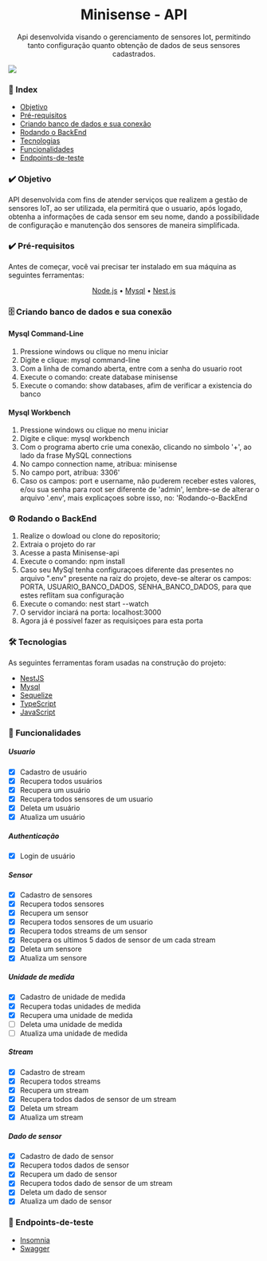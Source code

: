 <div align="center">
 <h1>Minisense - API</h1>
 <p>Api desenvolvida visando o gerenciamento de sensores Iot, permitindo tanto configuração quanto obtenção de dados de seus sensores cadastrados.</p>
</div>

<img src="https://img.shields.io/static/v1?label=License&message=MIT&color=7159c1&style=for-the-badge&logo=ghost"/>

### 📁 Index

- [Objetivo](#%EF%B8%8F-objetivo)
- [Pré-requisitos](#%EF%B8%8F-pré-requisitos)
- [Criando banco de dados e sua conexão](#%EF%B8%8F-criando-banco-de-dados-e-sua-conexão)
- [Rodando o BackEnd](#%EF%B8%8F-rodando-o-backend)
- [Tecnologias](#-tecnologias)
- [Funcionalidades](#-funcionalidades)
- [Endpoints-de-teste](#-endpoints-de-teste)


### ✔️ Objetivo
<p> 
API desenvolvida com fins de atender serviços que realizem a gestão de sensores IoT, ao ser utilizada, ela permitirá que o usuario, após logado, obtenha a informações de cada sensor em seu nome, dando a possibilidade de configuração e manutenção dos sensores de maneira simplificada.
<p>

### ✔️ Pré-requisitos
<p>Antes de começar, você vai precisar ter instalado em sua máquina as seguintes ferramentas:</p>
<p align="center">
	<a href="https://nodejs.org/en/">Node.js</a> •
 	<a href="https://dev.mysql.com/downloads/installer/">Mysql</a> •
 	<a href="https://docs.nestjs.com/">Nest.js</a> 
</p>

### 🗄️ Criando banco de dados e sua conexão
	
#### Mysql Command-Line
<ol>
	<li>Pressione windows ou clique no menu iniciar</li>
	<li>Digite e clique: mysql command-line</li>
	<li>Com a linha de comando aberta, entre com a senha do usuario root</li>
	<li>Execute o comando: create database minisense </li>
	<li>Execute o comando: show databases, afim de verificar a existencia do banco</li>	
</ol>

#### Mysql Workbench
<ol>
	<li>Pressione windows ou clique no menu iniciar</li>
	<li>Digite e clique: mysql workbench</li>
	<li>Com o programa aberto crie uma conexão, clicando no simbolo '+', ao lado da frase MySQL connections</li>
	<li>No campo connection name, atribua: minisense</li>
	<li>No campo port, atribua: 3306'</li>
 	<liNo campo username, atribua: root</li>
	<li>Caso os campos: port e username, não puderem receber estes valores, e/ou sua senha para root ser diferente de 'admin', lembre-se de alterar o arquivo '.env', mais explicaçoes sobre isso, no: 'Rodando-o-BackEnd </li>	
</ol>

### ⚙️ Rodando o BackEnd
<ol>
	<li>Realize o dowload ou clone do repositorio;</li>
	<li>Extraia o projeto do rar</li>
	<li>Acesse a pasta Minisense-api</li>
	<li>Execute o comando: npm install</li>
	<li>Caso seu MySql tenha configuraçoes diferente das presentes no arquivo ".env" presente na raiz do projeto, deve-se alterar os campos: PORTA, USUARIO_BANCO_DADOS, SENHA_BANCO_DADOS, para que estes reflitam sua configuração</li>
 	<li>Execute o comando: nest start --watch</li>
	<li>O servidor inciará na porta: localhost:3000 </li>
	<li>Agora já é possivel fazer as requisiçoes para esta porta</li>	
</ol>

### 🛠 Tecnologias

As seguintes ferramentas foram usadas na construção do projeto:

- [NestJS](https://nestjs.com/)
- [Mysql](https://www.mysql.com/)
- [Sequelize](https://sequelize.org/)
- [TypeScript](https://www.typescriptlang.org/)
- [JavaScript](https://www.javascript.com/)

### 📁 Funcionalidades
##### Usuario
- [x] Cadastro de usuário
- [x] Recupera todos usuários
- [x] Recupera um usuário
- [x] Recupera todos sensores de um usuario
- [x] Deleta um usuário
- [x] Atualiza um usuário
##### Authenticação
- [x] Login de usuário
##### Sensor
- [x] Cadastro de sensores
- [x] Recupera todos sensores
- [x] Recupera um sensor
- [x] Recupera todos sensores de um usuario
- [x] Recupera todos streams de um sensor
- [x] Recupera os ultimos 5 dados de sensor de um cada stream
- [x] Deleta um sensore
- [x] Atualiza um sensore
##### Unidade de medida
- [x] Cadastro de unidade de medida
- [x] Recupera todas unidades de medida
- [x] Recupera uma unidade de medida
- [ ] Deleta uma unidade de medida
- [ ] Atualiza uma unidade de medida
##### Stream
- [x] Cadastro de stream
- [x] Recupera todos streams
- [x] Recupera um stream
- [x] Recupera todos dados de sensor de um stream
- [x] Deleta um stream
- [x] Atualiza um stream
##### Dado de sensor
- [x] Cadastro de dado de sensor
- [x] Recupera todos dados de sensor
- [x] Recupera um dado de sensor
- [x] Recupera todos dado de sensor de um stream
- [x] Deleta um dado de sensor
- [x] Atualiza um dado de sensor
### 🔴 Endpoints-de-teste
- [Insomnia](https://drive.google.com/file/d/15Y7nrjibb1M7GrPjGxFm54aAi0bV7PEJ/view?usp=sharing)
- [Swagger](https://drive.google.com/file/d/15y4VYSgS-tPTtMBIyCW-U1Xu7u59A5AJ/view?usp=sharing)
